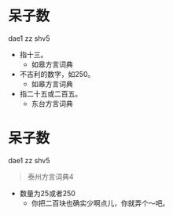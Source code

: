 # 呆子数
dae1 zz shv5
+ 指十三。
  * 如皋方言词典
+ 不吉利的数字，如250。
  * 如皋方言词典
+ 指二十五或二百五。
  * 东台方言词典

# 呆子数
dae1 zz shv5
> 泰州方言词典4
- 数量为25或者250
  - 你把二百块也确实少啊点儿，你就弄个～吧。
